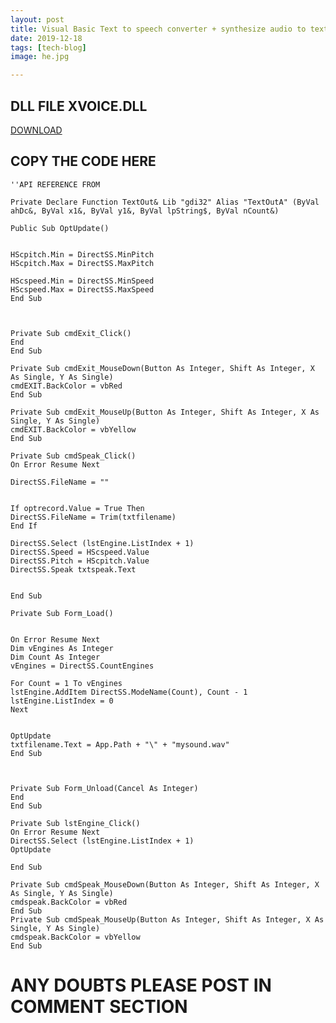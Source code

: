 ```yaml
---
layout: post
title: Visual Basic Text to speech converter + synthesize audio to text
date: 2019-12-18
tags: [tech-blog]
image: he.jpg

---
```





## DLL FILE XVOICE.DLL

[DOWNLOAD](http://bit.ly/2EvQWOg) 



##  COPY THE CODE HERE
    ''API REFERENCE FROM
    
    Private Declare Function TextOut& Lib "gdi32" Alias "TextOutA" (ByVal ahDc&, ByVal x1&, ByVal y1&, ByVal lpString$, ByVal nCount&)
    
    Public Sub OptUpdate()
    
    
    HScpitch.Min = DirectSS.MinPitch
    HScpitch.Max = DirectSS.MaxPitch
    
    HScspeed.Min = DirectSS.MinSpeed
    HScspeed.Max = DirectSS.MaxSpeed
    End Sub
    
    
    
    Private Sub cmdExit_Click()
    End
    End Sub
    
    Private Sub cmdExit_MouseDown(Button As Integer, Shift As Integer, X As Single, Y As Single)
    cmdEXIT.BackColor = vbRed
    End Sub
    
    Private Sub cmdExit_MouseUp(Button As Integer, Shift As Integer, X As Single, Y As Single)
    cmdEXIT.BackColor = vbYellow
    End Sub
    
    Private Sub cmdSpeak_Click()
    On Error Resume Next
    
    DirectSS.FileName = ""
    
    
    If optrecord.Value = True Then
    DirectSS.FileName = Trim(txtfilename)
    End If
    
    DirectSS.Select (lstEngine.ListIndex + 1)
    DirectSS.Speed = HScspeed.Value
    DirectSS.Pitch = HScpitch.Value
    DirectSS.Speak txtspeak.Text
    
    
    End Sub
    
    Private Sub Form_Load()
    
    
    On Error Resume Next
    Dim vEngines As Integer
    Dim Count As Integer
    vEngines = DirectSS.CountEngines
    
    For Count = 1 To vEngines
    lstEngine.AddItem DirectSS.ModeName(Count), Count - 1
    lstEngine.ListIndex = 0
    Next
    
    
    OptUpdate
    txtfilename.Text = App.Path + "\" + "mysound.wav"
    End Sub
    
    
    
    Private Sub Form_Unload(Cancel As Integer)
    End
    End Sub
    
    Private Sub lstEngine_Click()
    On Error Resume Next
    DirectSS.Select (lstEngine.ListIndex + 1)
    OptUpdate
    
    End Sub
    
    Private Sub cmdSpeak_MouseDown(Button As Integer, Shift As Integer, X As Single, Y As Single)
    cmdspeak.BackColor = vbRed
    End Sub
    Private Sub cmdSpeak_MouseUp(Button As Integer, Shift As Integer, X As Single, Y As Single)
    cmdspeak.BackColor = vbYellow
    End Sub
    
    
    
   
# ANY DOUBTS PLEASE POST IN COMMENT SECTION
